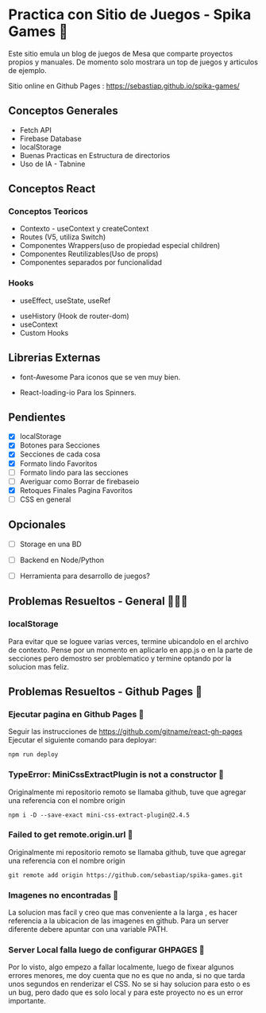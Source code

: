 # Practica con Sitio de Juegos - Spika Games 🧩
Este sitio emula un blog de juegos de Mesa que comparte proyectos propios y manuales. De momento solo mostrara un top de juegos y articulos de ejemplo.

Sitio online en Github Pages :
https://sebastiap.github.io/spika-games/

## Conceptos Generales
* Fetch API
* Firebase Database
* localStorage
* Buenas Practicas en Estructura de directorios
* Uso de IA - Tabnine

## Conceptos React
### Conceptos Teoricos
* Contexto - useContext y createContext
* Routes (V5, utiliza Switch)
* Componentes Wrappers(uso de propiedad especial children)
* Componentes Reutilizables(Uso de props)
* Componentes separados por funcionalidad

### Hooks
- useEffect, useState, useRef
* useHistory (Hook de router-dom)
* useContext
* Custom Hooks

## Librerias Externas
* font-Awesome
Para iconos que se ven muy bien.

* React-loading-io
Para los Spinners.

## Pendientes
- [x] localStorage
- [X]  Botones para Secciones
- [X]  Secciones de cada cosa
- [X]  Formato lindo Favoritos
- [ ]  Formato lindo para las secciones
- [ ]  Averiguar como Borrar de firebaseio
- [x] Retoques Finales Pagina Favoritos
- [ ]  CSS en general 

## Opcionales
- [ ] Storage en una BD
- [ ] Backend en Node/Python
- [ ] Herramienta para desarrollo de juegos?


## Problemas Resueltos - General 🐛🦗🐞
### localStorage  
Para evitar que se loguee varias verces, termine ubicandolo en el archivo de contexto. Pense por un momento en aplicarlo en app.js o en la parte de secciones pero demostro ser 
problematico y termine optando por la solucion mas feliz.

## Problemas Resueltos - Github Pages 🐛

### Ejecutar pagina en Github Pages 🦋
Seguir las instrucciones de https://github.com/gitname/react-gh-pages
Ejecutar el siguiente comando para deployar:
~~~
npm run deploy
~~~

### TypeError: MiniCssExtractPlugin is not a constructor 🦋
Originalmente mi repositorio remoto se llamaba github, tuve que agregar una referencia con el nombre origin
~~~
npm i -D --save-exact mini-css-extract-plugin@2.4.5
~~~

### Failed to get remote.origin.url 🦋
Originalmente mi repositorio remoto se llamaba github, tuve que agregar una referencia con el nombre origin
~~~
git remote add origin https://github.com/sebastiap/spika-games.git
~~~

### Imagenes no encontradas 🐜
La solucion mas facil y creo que mas conveniente a la larga , es hacer referencia a la ubicacion de las imagenes en github. Para un server diferente debere apuntar con
una variable PATH.

### Server Local falla luego de configurar GHPAGES 🐜
Por lo visto, algo empezo a fallar localmente, luego de fixear algunos errores menores, me doy cuenta que no es que no anda, si no que tarda unos segundos en renderizar el CSS.
No se si hay solucion para esto o es un bug, pero dado que es solo local y para este proyecto no es un error importante.